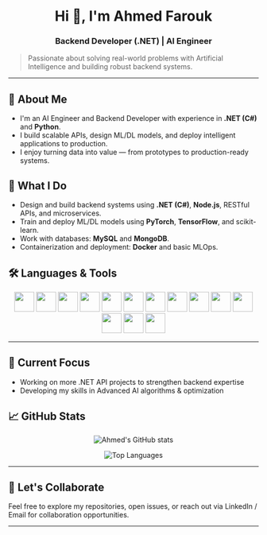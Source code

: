 

<h1 align="center">Hi 👋, I'm Ahmed Farouk</h1>

<h3 align="center">Backend Developer (.NET) | AI Engineer</h3>

> Passionate about solving real-world problems with Artificial Intelligence and building robust backend systems.



---

## 🤖 About Me

* I'm an AI Engineer and Backend Developer with experience in **.NET (C#)** and **Python**.
* I build scalable APIs, design ML/DL models, and deploy intelligent applications to production.
* I enjoy turning data into value — from prototypes to production-ready systems.

## 🚀 What I Do

* Design and build backend systems using **.NET (C#)**, **Node.js**, RESTful APIs, and microservices.
* Train and deploy ML/DL models using **PyTorch**, **TensorFlow**, and scikit-learn.
* Work with databases:  **MySQL** and **MongoDB**.
* Containerization and deployment: **Docker** and basic MLOps.

## 🛠️ Languages & Tools  

<p align="center">
  <img src="https://cdn.jsdelivr.net/gh/devicons/devicon/icons/c/c-original.svg" width="40" height="40"/>
  <img src="https://cdn.jsdelivr.net/gh/devicons/devicon/icons/cplusplus/cplusplus-original.svg" width="40" height="40"/>
  <img src="https://cdn.jsdelivr.net/gh/devicons/devicon/icons/csharp/csharp-original.svg" width="40" height="40"/>
  <img src="https://cdn.jsdelivr.net/gh/devicons/devicon/icons/python/python-original.svg" width="40" height="40"/>
  <img src="https://cdn.jsdelivr.net/gh/devicons/devicon/icons/html5/html5-original.svg" width="40" height="40"/>
  <img src="https://cdn.jsdelivr.net/gh/devicons/devicon/icons/css3/css3-original.svg" width="40" height="40"/>
  <img src="https://cdn.jsdelivr.net/gh/devicons/devicon/icons/javascript/javascript-original.svg" width="40" height="40"/>
  <img src="https://cdn.jsdelivr.net/gh/devicons/devicon/icons/nodejs/nodejs-original.svg" width="40" height="40"/>
  <img src="https://cdn.jsdelivr.net/gh/devicons/devicon/icons/dotnetcore/dotnetcore-original.svg" width="40" height="40"/>
  <img src="https://cdn.jsdelivr.net/gh/devicons/devicon/icons/mysql/mysql-original.svg" width="40" height="40"/>
  <img src="https://cdn.jsdelivr.net/gh/devicons/devicon/icons/mongodb/mongodb-original.svg" width="40" height="40"/>
  <img src="https://cdn.jsdelivr.net/gh/devicons/devicon/icons/pytorch/pytorch-original.svg" width="40" height="40"/>
  <img src="https://cdn.jsdelivr.net/gh/devicons/devicon/icons/tensorflow/tensorflow-original.svg" width="40" height="40"/>
  <img src="https://cdn.jsdelivr.net/gh/devicons/devicon/icons/opencv/opencv-original.svg" width="40" height="40"/>
</p>


---

## 🔭 Current Focus

* Working on more .NET API projects to strengthen backend expertise
* Developing my skills in Advanced AI algorithms & optimization



## 📈 GitHub Stats

<div align="center">

![Ahmed's GitHub stats](https://github-readme-stats.vercel.app/api?username=AhmedFarouk04&show_icons=true&theme=radical)

![Top Languages](https://github-readme-stats.vercel.app/api/top-langs/?username=AhmedFarouk04&layout=compact&theme=radical&langs_count=8)


</div>

---


## 🤝 Let's Collaborate

Feel free to explore my repositories, open issues, or reach out via LinkedIn / Email for collaboration opportunities.

---
